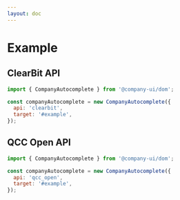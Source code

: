 ```yaml
---
layout: doc
---
```


# Example

<script setup lang="ts">
import { getCurrentInstance, ref, onMounted } from 'vue';
// import { CompanyAutocomplete } from '../../packages/dom/src/main';

const app = getCurrentInstance();

const apiType = ref('clearbit');
// onMounted(() => {
//   new CompanyAutocomplete({
//     api: 'clearbit',
//     target: '#clearbit_input',
//     autoFocus: true
//   });
//   new CompanyAutocomplete({
//     api: 'qcc_open',
//     target: '#qcc_open_input',
//     autoFocus: true
//   });
// })
</script>

## ClearBit API

<div id="clearbit_input">
</div>

```js
import { CompanyAutocomplete } from '@company-ui/dom';

const companyAutocomplete = new CompanyAutocomplete({
  api: 'clearbit',
  target: '#example',
});
```

## QCC Open API

<div id="qcc_open_input">
</div>

```js
import { CompanyAutocomplete } from '@company-ui/dom';

const companyAutocomplete = new CompanyAutocomplete({
  api: 'qcc_open',
  target: '#example',
});
```
